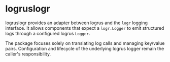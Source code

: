 # logruslogr

logruslogr provides an adapter between logrus and the `logr` logging interface. It allows components that expect a `logr.Logger` to emit structured logs through a configured logrus `Logger`.

The package focuses solely on translating log calls and managing key/value pairs. Configuration and lifecycle of the underlying logrus logger remain the caller's responsibility.
